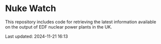# Nuke Watch

This repository includes code for retrieving the latest information available on the output of EDF nuclear power plants in the UK.

Last updated: 2024-11-21 16:13